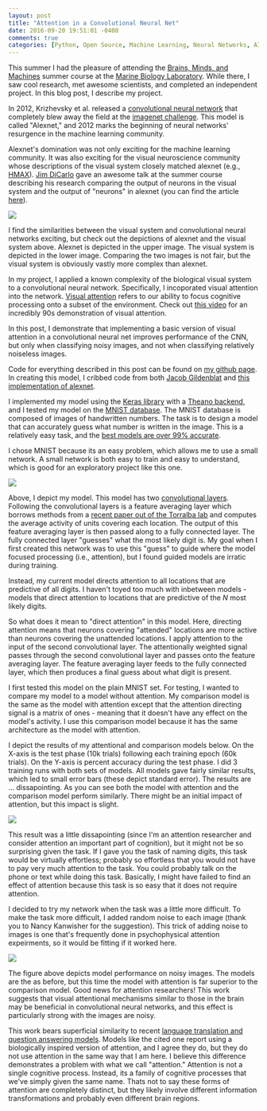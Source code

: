 ```yaml
---
layout: post
title: "Attention in a Convolutional Neural Net"
date: 2016-09-20 19:51:01 -0400
comments: true
categories: [Python, Open Source, Machine Learning, Neural Networks, AI, Attention]
---
```



This summer I had the pleasure of attending the [Brains, Minds, and Machines](http://cbmm.mit.edu/) summer course at the [Marine Biology Laboratory](http://www.mbl.edu/). While there, I saw cool research, met awesome scientists, and completed an independent project. In this blog post, I describe my project. 

In 2012, Krizhevsky et al. released a [convolutional neural network](http://papers.nips.cc/paper/4824-imagenet-classification-with-deep-convolutional-neural-networks.pdf) that completely blew away the field at the [imagenet challenge](http://www.image-net.org/). This model is called "Alexnet," and 2012 marks the beginning of neural networks' resurgence in the machine learning community. 

Alexnet's domination was not only exciting for the machine learning community. It was also exciting for the visual neuroscience community whose descriptions of the visual system closely matched alexnet (e.g., [HMAX](http://maxlab.neuro.georgetown.edu/hmax)). [Jim DiCarlo](http://mcgovern.mit.edu/principal-investigators/james-dicarlo) gave an awesome talk at the summer course describing his research comparing the output of neurons in the visual system and the output of "neurons" in alexnet (you can find the article [here](https://physics.ucsd.edu/neurophysics/courses/physics_171/DeCarlo_reprint.pdf)).

<img src="{{ root_url }}/images/BMM_CNN/visual_system_models.png" />

I find the similarities between the visual system and convolutional neural networks exciting, but check out the depictions of alexnet and the visual system above. Alexnet is depicted in the upper image. The visual system is depicted in the lower image. Comparing the two images is not fair, but the visual system is obviously vastly more complex than alexnet. 

In my project, I applied a known complexity of the biological visual system to a convolutional neural network. Specifically, I incoporated visual attention into the network. [Visual attention](https://en.wikipedia.org/wiki/Biased_Competition_Theory) refers to our ability to focus cognitive processing onto a subset of the environment. Check out [this video](https://www.youtube.com/watch?v=vJG698U2Mvo) for an incredibly 90s demonstration of visual attention.

In this post, I demonstrate that implementing a basic version of visual attention in a convolutional neural net improves performance of the CNN, but only when classifying noisy images, and not when classifying relatively noiseless images. 

Code for everything described in this post can be found on [my github page](https://github.com/dvatterott/BMM_attentional_CNN). In creating this model, I cribbed code from both [Jacob Gildenblat](http://jacobcv.blogspot.com/2016/08/class-activation-maps-in-keras.html) and [this implementation of alexnet](https://github.com/heuritech/convnets-keras). 

I implemented my model using the [Keras library](https://keras.io/) with a [Theano backend](https://theano.readthedocs.io/en/latest/), and I tested my model on the [MNIST database](https://en.wikipedia.org/wiki/MNIST_database). The MNIST database is composed of images of handwritten numbers. The task is to design a model that can accurately guess what number is written in the image. This is a relatively easy task, and the [best models are over 99% accurate](http://yann.lecun.com/exdb/mnist/). 

I chose MNIST because its an easy problem, which allows me to use a small network. A small network is both easy to train and easy to understand, which is good for an exploratory project like this one.

<img src="{{ root_url }}/images/BMM_CNN/att_model2.png" />

Above, I depict my model. This model has two [convolutional layers](http://cs231n.github.io/convolutional-networks/). Following the convolutional layers is a feature averaging layer which borrows methods from a [recent paper out of the Torralba lab](http://cnnlocalization.csail.mit.edu/) and computes the average activity of units covering each location. The output of this feature averaging layer is then passed along to a fully connected layer. The fully connected layer "guesses" what the most likely digit is. My goal when I first created this network was to use this "guess" to guide where the model focused processing (i.e., attention), but I found guided models are irratic during training. 

Instead, my current model directs attention to all locations that are predictive of all digits. I haven't toyed too much with inbetween models - models that direct attention to locations that are predictive of the *N* most likely digits. 

So what does it mean to "direct attention" in this model. Here, directing attention means that neurons covering "attended" locations are more active than neurons covering the unattended locations. I apply attention to the input of the second convolutional layer. The attentionally weighted signal passes through the second convolutional layer and passes onto the feature averaging layer. The feature averaging layer feeds to the fully connected layer, which then produces a final guess about what digit is present. 

I first tested this model on the plain MNIST set. For testing, I wanted to compare my model to a model without attention. My comparison model is the same as the model with attention except that the attention directing signal is a matrix of ones - meaning that it doesn't have any effect on the model's activity. I use this comparison model because it has the same architecture as the model with attention. 

I depict the results of my attentional and comparison models below. On the X-axis is the test phase (10k trials) following each training epoch (60k trials). On the Y-axis is percent accuracy during the test phase. I did 3 training runs with both sets of models. All models gave fairly similar results, which led to small error bars (these depict standard error). The results are ... dissapointing. As you can see both the model with attention and the comparison model perform similarly. There might be an initial impact of attention, but this impact is slight. 

<img src="{{ root_url }}/images/BMM_CNN/model_performance_nonoise.png" />

This result was a little dissapointing (since I'm an attention researcher and consider attention an important part of cognition), but it might not be so surprising given the task. If I gave you the task of naming digits, this task would be virtually effortless; probably so effortless that you would not have to pay very much attention to the task. You could probably talk on the phone or text while doing this task. Basically, I might have failed to find an effect of attention because this task is so easy that it does not require attention.

I decided to try my network when the task was a little more difficult. To make the task more difficult, I added random noise to each image (thank you to Nancy Kanwisher for the suggestion). This trick of adding noise to images is one that's frequently done in psychophysical attention expeirments, so it would be fitting if it worked here. 

<img src="{{ root_url }}/images/BMM_CNN/model_performance_noise.png" />

The figure above depicts model performance on noisy images. The models are the as before, but this time the model with attention is far superior to the comparison model. Good news for attention researchers! This work suggests that visual attentional mechanisms similar to those in the brain may be beneficial in convolutional neural networks, and this effect is particularly strong with the images are noisy.

This work bears superficial similarity to recent [language translation and question answering models](http://arxiv.org/pdf/1603.01417.pdf). Models like the cited one report using a biologically inspired version of attention, and I agree they do, but they do not use attention in the same way that I am here. I believe this difference demonstrates a problem with what we call "attention." Attention is not a single cognitive process. Instead, its a family of cognitive processes that we've simply given the same name. Thats not to say these forms of attention are completely distinct, but they likely involve different information transformations and probably even different brain regions.